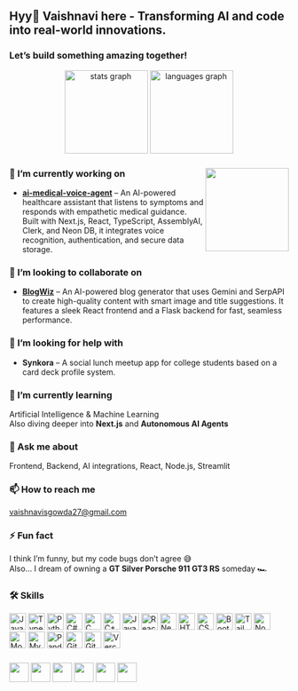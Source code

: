 <h2 align="left">Hyy👋 Vaishnavi here - Transforming AI and code into real-world innovations.


 </h2>
<h3>Let’s build something amazing together!</h3>

<div align="center">
  <img src="https://github-readme-stats.vercel.app/api?username=Vaishnavigowda27&hide_title=false&hide_rank=false&show_icons=true&include_all_commits=true&count_private=true&disable_animations=false&theme=dracula&locale=en&hide_border=false" height="150" alt="stats graph" />
  <img src="https://github-readme-stats.vercel.app/api/top-langs?username=Vaishnavigowda27&locale=en&hide_title=false&layout=compact&card_width=320&langs_count=10&theme=dracula&hide_border=false" height="150" alt="languages graph" />
  <br />
</div>

###

<img align="right" height="150" src="https://i.imgflip.com/65efzo.gif" />

###

<div align="left">

### 🔭 I’m currently working on
- [**ai-medical-voice-agent**](https://github.com/Vaishnavigowda27/ai-medical-voice-agent) –  An AI-powered healthcare assistant that listens to symptoms and responds with empathetic medical guidance.
Built with Next.js, React, TypeScript, AssemblyAI, Clerk, and Neon DB, it integrates voice recognition, authentication, and secure data storage.

### 👯 I’m looking to collaborate on
- [**BlogWiz**](https://github.com/Vaishnavigowda27/BlogWiz) – An AI-powered blog generator that uses Gemini and SerpAPI to create high-quality content with smart image and title suggestions. It features a sleek React frontend and a Flask backend for fast, seamless performance.

### 🤝 I’m looking for help with
- **Synkora** – A social lunch meetup app for college students based on a card deck profile system.

### 🌱 I’m currently learning
Artificial Intelligence & Machine Learning  
Also diving deeper into **Next.js** and **Autonomous AI Agents**

### 💬 Ask me about
Frontend, Backend, AI integrations, React, Node.js, Streamlit

### 📫 How to reach me
vaishnavisgowda27@gmail.com

### ⚡ Fun fact
I think I’m funny, but my code bugs don’t agree 😅  
Also... I dream of owning a **GT Silver Porsche 911 GT3 RS** someday 🏎️

</div>

###

<h3 align="left">🛠️ Skills</h3>

<div align="left">

<!-- Programming Languages -->
<img src="https://cdn.jsdelivr.net/gh/devicons/devicon/icons/javascript/javascript-original.svg" height="30" alt="JavaScript"/>
<img src="https://cdn.jsdelivr.net/gh/devicons/devicon/icons/typescript/typescript-original.svg" height="30" alt="TypeScript"/>
<img src="https://cdn.jsdelivr.net/gh/devicons/devicon/icons/python/python-original.svg" height="30" alt="Python"/>
<img src="https://cdn.jsdelivr.net/gh/devicons/devicon/icons/csharp/csharp-original.svg" height="30" alt="C#"/>
<img src="https://cdn.jsdelivr.net/gh/devicons/devicon/icons/c/c-original.svg" height="30" alt="C"/>
<img src="https://cdn.jsdelivr.net/gh/devicons/devicon/icons/cplusplus/cplusplus-original.svg" height="30" alt="C++"/>
<img src="https://cdn.jsdelivr.net/gh/devicons/devicon/icons/java/java-original.svg" height="30" alt="Java"/>

<!-- Frontend -->
<img src="https://cdn.jsdelivr.net/gh/devicons/devicon/icons/react/react-original.svg" height="30" alt="React"/>
<img src="https://cdn.jsdelivr.net/gh/devicons/devicon/icons/nextjs/nextjs-original.svg" height="30" alt="Next.js"/>
<img src="https://cdn.jsdelivr.net/gh/devicons/devicon/icons/html5/html5-original.svg" height="30" alt="HTML"/>
<img src="https://cdn.jsdelivr.net/gh/devicons/devicon/icons/css3/css3-original.svg" height="30" alt="CSS"/>
<img src="https://cdn.jsdelivr.net/gh/devicons/devicon/icons/bootstrap/bootstrap-original.svg" height="30" alt="Bootstrap"/>
<img src="https://cdn.jsdelivr.net/gh/devicons/devicon/icons/tailwindcss/tailwindcss-original.svg" height="30" alt="Tailwind CSS"/>

<!-- Backend -->
<img src="https://cdn.jsdelivr.net/gh/devicons/devicon/icons/nodejs/nodejs-original.svg" height="30" alt="Node.js"/>

<!-- Database -->
<img src="https://cdn.jsdelivr.net/gh/devicons/devicon/icons/mongodb/mongodb-original.svg" height="30" alt="MongoDB"/>
<img src="https://cdn.jsdelivr.net/gh/devicons/devicon/icons/mysql/mysql-original.svg" height="30" alt="MySQL"/>

<!-- AI/ML -->
<img src="https://cdn.jsdelivr.net/gh/devicons/devicon/icons/pandas/pandas-original.svg" height="30" alt="Pandas"/>

<!-- Tools -->
<img src="https://cdn.jsdelivr.net/gh/devicons/devicon/icons/git/git-original.svg" height="30" alt="Git"/>
<img src="https://cdn.jsdelivr.net/gh/devicons/devicon/icons/github/github-original.svg" height="30" alt="GitHub"/>
<img src="https://www.vectorlogo.zone/logos/vercel/vercel-icon.svg" height="30" alt="Vercel"/>

</div>

###

<div align="left">
  <img src="https://img.shields.io/static/v1?message=Youtube&logo=youtube&label=&color=FF0000&logoColor=white&labelColor=&style=for-the-badge" height="35" />
  <img src="https://img.shields.io/static/v1?message=Instagram&logo=instagram&label=&color=E4405F&logoColor=white&labelColor=&style=for-the-badge" height="35" />
  <img src="https://img.shields.io/static/v1?message=Twitch&logo=twitch&label=&color=9146FF&logoColor=white&labelColor=&style=for-the-badge" height="35" />
  <img src="https://img.shields.io/static/v1?message=Discord&logo=discord&label=&color=7289DA&logoColor=white&labelColor=&style=for-the-badge" height="35" />
  <img src="https://img.shields.io/static/v1?message=Gmail&logo=gmail&label=&color=D14836&logoColor=white&labelColor=&style=for-the-badge" height="35" />
  <img src="https://img.shields.io/static/v1?message=LinkedIn&logo=linkedin&label=&color=0077B5&logoColor=white&labelColor=&style=for-the-badge" height="35" />
</div>
